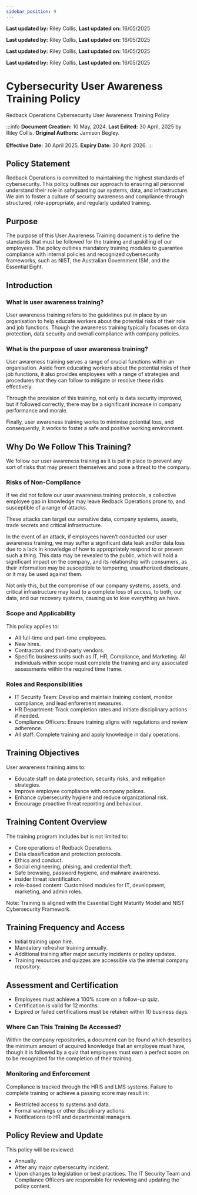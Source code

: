 ```yaml
---
sidebar_position: 9
---
```


**Last updated by:** Riley Collis, **Last updated on:** 16/05/2025


**Last updated by:** Riley Collis, **Last updated on:** 16/05/2025


**Last updated by:** Riley Collis, **Last updated on:** 16/05/2025


**Last updated by:** Riley Collis, **Last updated on:** 16/05/2025


# Cybersecurity User Awareness Training Policy

Redback Operations Cybersecurity User Awareness Training Policy

:::info
**Document Creation:** 10 May, 2024. **Last Edited:** 30 April, 2025 by Riley Collis. **Original Authors:** Jamison Begley.
<br></br>**Effective Date:** 30 April 2025. **Expiry Date:** 30 April 2026.
:::

## Policy Statement
Redback Operations is committed to maintaining the highest standards of cybersecurity. This policy outlines our approach to ensuring all personnel understand their role in safeguarding our systems, data, and infrastructure. We aim to foster a culture of security awareness and compliance through structured, role-appropriate, and regularly updated training.

## Purpose

The purpose of this User Awareness Training document is to define the standards that must be followed for the training and upskilling of our employees. The policy outlines mandatory training modules to guarantee compliance with internal policies and recognized cybersecurity frameworks, such as NIST, the Australian Government ISM, and the Essential Eight.

## Introduction

### What is user awareness training?

User awareness training refers to the guidelines put in place by an organisation to help educate workers about the potential risks of their role and job functions. Though the awareness training typically focuses on data protection, data security and overall compliance with company policies. 

### What is the purpose of user awareness training?

User awareness training serves a range of crucial functions within an organisation. Aside from educating workers about the potential risks of their job functions, it also provides employees with a range of strategies and procedures that they can follow to mitigate or resolve these risks effectively.

Through the provision of this training, not only is data security improved, but if followed correctly, there may be a significant increase in company performance and morale.

Finally, user awareness training works to minimise potential loss, and consequently, it works to foster a safe and positive working environment.

## Why Do We Follow This Training?

We follow our user awareness training as it is put in place to prevent any sort of risks that may present themselves and pose a threat to the company.

### Risks of Non-Compliance

If we did not follow our user awareness training protocols, a collective employee gap in knowledge may leave Redback Operations prone to, and susceptible of a range of attacks.

These attacks can target our sensitive data, company systems, assets, trade secrets and critical infrastructure.

In the event of an attack, if employees haven’t conducted our user awareness training, we may suffer a significant data leak and/or data loss due to a lack in knowledge of how to appropriately respond to or prevent such a thing. This data may be revealed to the public, which will hold a significant impact on the company, and its relationship with consumers, as their information may be susceptible to tampering, unauthorized disclosure, or it may be used against them.

Not only this, but the compromise of our company systems, assets, and critical infrastructure may lead to a complete loss of access, to both, our data, and our recovery systems, causing us to lose everything we have.

### Scope and Applicability

This policy applies to:
- All full-time and part-time employees.
- New hires.
- Contractors and third-party vendors.
- Specific business units such as IT, HR, Compliance, and Marketing. 
All individuals within scope must complete the training and any associated assessments within the required time frame. 

### Roles and Responsibilities

- IT Security Team: Develop and maintain training content, monitor compliance, and lead enforement measures.
- HR Department: Track completion rates and initiate disciplinary actions if needed.
- Compliance Officers: Ensure training aligns with regulations and review adherence.
- All staff: Complete training and apply knowledge in daily operations.

## Training Objectives

User awareness training aims to:
- Educate staff on data protection, security risks, and mitigation strategies.
- Improve employee compliance with company polices.
- Enhance cybersecurity hygiene and reduce organizational risk.
- Encourage proactive threat reporting and behaviour.

## Training Content Overview

The training program includes but is not limited to:
- Core operations of Redback Operations.
- Data classification and protection protocols.
- Ethics and conduct.
- Social engineering, phising, and credential theft.
- Safe browsing, password hygiene, and malware awareness.
- insider threat identification.
- role-based content: Customised modules for IT, development, marketing, and admin roles.

Note: Training is aligned with the Essential Eight Maturity Model and NIST Cybersecurity Framework.

## Training Frequency and Access

- Initial training upon hire.
- Mandatory refresher training annually.
- Additional training after major security incidents or policy updates.
- Training resources and quizzes are accessible via the internal company repository.

## Assessment and Certification 

- Employees must achieve a 100% score on a follow-up quiz.
- Certification is valid for 12 months.
- Expired or failed certifications must be retaken within 10 business days.

### Where Can This Training Be Accessed?

Within the company repositories, a document can be found which describes the minimum amount of acquired knowledge that an employee must have, though it is followed by a quiz that employees must earn a perfect score on to be recognized for the completion of their training.

### Monitoring and Enforcement

Compliance is tracked through the HRIS and LMS systems. Failure to complete training or achieve a passing score may result in:
- Restricted access to systems and data.
- Formal warnings or other disciplinary actions.
- Notifications to HR and departmental managers.

## Policy Review and Update

This policy will be reviewed:
- Annually.
- After any major cybersecurity incident.
- Upon changes to legislation or best practices.
The IT Security Team and Compliance Officers are responsible for reviewing and updating the policy content.